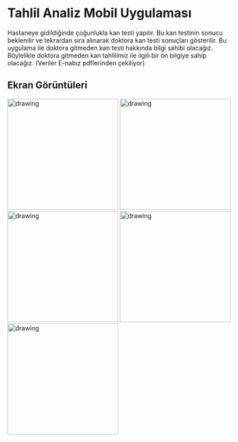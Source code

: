 # Tahlil Analiz Mobil Uygulaması

Hastaneye gidildiğinde çoğunlukla kan testi yapılır. Bu kan testinin sonucu beklenilir ve tekrardan sıra alınarak doktora kan testi sonuçları gösterilir. Bu uygulama ile doktora gitmeden kan testi hakkında bilgi sahibi olacağız. Böylelikle doktora gitmeden kan tahlilimiz ile ilgili bir ön bilgiye sahip olacağız. (Veriler E-nabız pdflerinden çekiliyor)


## Ekran Görüntüleri

<img src="https://user-images.githubusercontent.com/70384088/176907881-135e4edc-9954-47eb-b539-e025426ac51c.png" alt="drawing" width="250"/>
<img src="https://user-images.githubusercontent.com/70384088/176907919-9877268f-6458-4796-97e6-0ec65a47b745.png" alt="drawing" width="250"/>
<img src="https://user-images.githubusercontent.com/70384088/176908157-2f4f4b01-fe32-42a2-b958-10c985b979e1.png" alt="drawing" width="250"/>
<img src="https://user-images.githubusercontent.com/70384088/176908165-c61a4c47-24d5-4905-a9e5-444674c826ec.png" alt="drawing" width="250"/>
<img src="https://user-images.githubusercontent.com/70384088/176908174-93963be7-e141-4aed-8c3d-d4af0055bfe0.png" alt="drawing" width="250"/>

